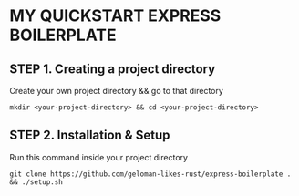 # MY QUICKSTART EXPRESS BOILERPLATE

## STEP 1. Creating a project directory

Create your own project directory && go to that directory 
```
mkdir <your-project-directory> && cd <your-project-directory>
```

## STEP 2. Installation & Setup

Run this command inside your project directory
```
git clone https://github.com/geloman-likes-rust/express-boilerplate . && ./setup.sh
```
